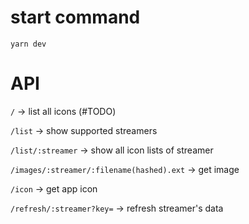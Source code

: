 # start command
`yarn dev`

# API
`/` -> list all icons (#TODO)

`/list` -> show supported streamers

`/list/:streamer` -> show all icon lists of streamer

`/images/:streamer/:filename(hashed).ext` -> get image

`/icon` -> get app icon

`/refresh/:streamer?key=` -> refresh streamer's data
